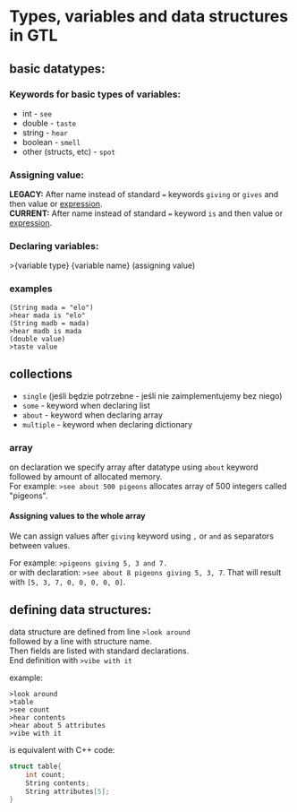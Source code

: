 # Types, variables and data structures in GTL

## basic datatypes:

### Keywords for basic types of variables:
- int       - `see`
- double    - `taste`
- string    - `hear`
- boolean   - `smell`
- other (structs, etc) - `spot`

### Assigning value:
**LEGACY:** After name instead of standard `=` keywords `giving` or `gives` and then value or [expression](expressions_and_math.md).\
**CURRENT:** After name instead of standard `=` keyword `is` and then value or [expression](expressions_and_math.md).


### Declaring variables:
\>{variable type} {variable name} (assigning value)

### examples
```GTL
(String mada = "elo")
>hear mada is "elo"
(String madb = mada)
>hear madb is mada
(double value)
>taste value
```

## collections
- `single` (jeśli będzie potrzebne - jeśli nie zaimplementujemy bez niego)
- `some` - keyword when declaring list
- `about` - keyword when declaring array
- `multiple` - keyword when declaring dictionary

### array
on declaration we specify array after datatype using `about` keyword followed by amount of allocated memory.\
For example: `>see about 500 pigeons` allocates array of 500 integers called "pigeons".

#### Assigning values to the whole array
We can assign values after `giving` keyword using `,` or `and` as separators between values.

For example: `>pigeons giving 5, 3 and 7.`\
or with declaration: `>see about 8 pigeons giving 5, 3, 7`. That will result with `[5, 3, 7, 0, 0, 0, 0, 0]`.


## defining data structures:
data structure are defined from line
`>look around`\
followed by a line with structure name.\
Then fields are listed with standard declarations.\
End definition with `>vibe with it`

example:
```
>look around
>table
>see count
>hear contents
>hear about 5 attributes
>vibe with it
```
is equivalent with C++ code:
```C++
struct table{
    int count;
    String contents;
    String attributes[5];
}
```